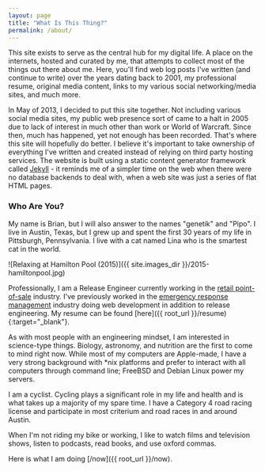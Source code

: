 ```yaml
---
layout: page
title: "What Is This Thing?"
permalink: /about/
---
```

This site exists to serve as the central hub for my digital life.  A place on the internets, hosted and curated by me, that attempts to collect most of the things out there about me.  Here, you'll find web log posts I've written (and continue to write) over the years dating back to 2001, my professional resume, original media content, links to my various social networking/media sites, and much more.

In May of 2013, I decided to put this site together.  Not including various social media sites, my public web presence sort of came to a halt in 2005 due to lack of interest in much other than work or World of Warcraft.  Since then, much has happened, yet not enough has been recorded.  That's where this site will hopefully do better.  I believe it's important to take ownership of everything I've written and created instead of relying on third party hosting services.  The website is built using a static content generator framework called [Jekyll](http://www.jekyllrb.com) - it reminds me of a simpler time on the web when there were no database backends to deal with, when a web site was just a series of flat HTML pages.

### Who Are You? ###

My name is Brian, but I will also answer to the names "genetik" and "Pipo".  I live in Austin, Texas, but I grew up and spent the first 30 years of my life in Pittsburgh, Pennsylvania.  I live with a cat named Lina who is the smartest cat in the world.

![Relaxing at Hamilton Pool (2015)]({{ site.images_dir }}/2015-hamiltonpool.jpg)

Professionally, I am a Release Engineer currently working in the [retail point-of-sale](http://www.starmount.com) industry.  I've previously worked in the [emergency response management](http://www.collaborativefusion.com) industry doing web development in addition to release engineering.  My resume can be found [here]({{ root_url }}/resume){:target="\_blank"}.

As with most people with an engineering mindset, I am interested in science-type things.  Biology, astronomy, and nutrition are the first to come to mind right now.  While most of my computers are Apple-made, I have a very strong background with \*nix platforms and prefer to interact with all computers through command line; FreeBSD and Debian Linux power my servers.

I am a cyclist.  Cycling plays a significant role in my life and health and is what takes up a majority of my spare time.  I have a Category 4 road racing license and participate in most criterium and road races in and around Austin.

When I'm not riding my bike or working, I like to watch films and television shows, listen to podcasts, read books, and use oxford commas.

Here is what I am doing [/now]({{ root_url }}/now).
